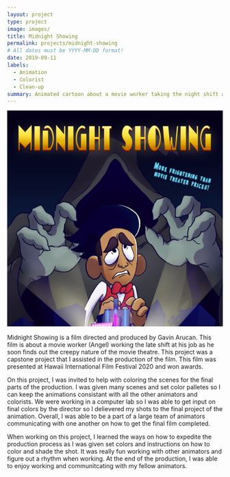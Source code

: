 ```yaml
---
layout: project
type: project
image: images/
title: Midnight Showing
permalink: projects/midnight-showing
# All dates must be YYYY-MM-DD format!
date: 2019-09-11
labels:
  - Animation
  - Colorist
  - Clean-up
summary: Animated cartoon about a movie worker taking the night shift at their job. Many horrors to come as this worker discovers the secrets of the movie.
---
```


<img class="ui medium right floated rounded image" src="../images/mini-poster.png">


Midnight Showing is a film directed and produced by Gavin Arucan. This film is about a movie worker (Angel) working the late shift at his job as he soon
finds out the creepy nature of the movie theatre. This project was a capstone project that I assisted in the production of the film. This film was presented at
Hawaii International Film Festival 2020 and won awards.

On this project, I was invited to help with coloring the scenes for the final parts of the production. I was given many scenes and set color palletes so I can keep the 
animations consistant with all the other animators and colorists. We were working in a computer lab so I was able to get input on final colors by the director so I delievered
my shots to the final project of the animation. Overall, I was able to be a part of a large team of animators communicating with one another on how to get the final film 
completed. 

When working on this project, I learned the ways on how to expedite the production process as I was given set colors and instructions on how to color and shade the shot.
It was really fun working with other animators and figure out a rhythm when working. At the end of the production, I was able to enjoy working and communitcating with my fellow animators. 

